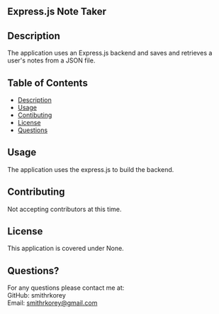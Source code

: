 ## Express.js Note Taker

## Description
The application uses an Express.js backend and saves and retrieves a user's notes from a JSON file.

## Table of Contents
* [Description](#description)
* [Usage](#description)
* [Contibuting](#contributing)
* [License](#license)
* [Questions](#questions)


## Usage
The application uses the express.js to build the backend. 

## Contributing
Not accepting contributors at this time.

## License
This application is covered under None.

## Questions?
For any questions please contact me at:<br/>
GitHub: smithrkorey<br/>
Email: smithrkorey@gmail.com

